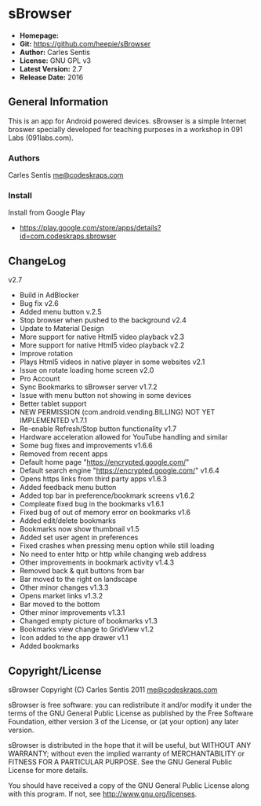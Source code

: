 
# sBrowser

* <b>Homepage:</b>
* <b>Git:</b> https://github.com/heepie/sBrowser
* <b>Author:</b> Carles Sentis  
* <b>License:</b> GNU GPL v3
* <b>Latest Version:</b> 2.7
* <b>Release Date:</b> 2016

## General Information

This is an app for Android powered devices. sBrowser is a simple Internet broswer specially developed for teaching purposes in a workshop in 091 Labs (091labs.com). 

### Authors

Carles Sentis me@codeskraps.com

### Install

Install from Google Play
 - https://play.google.com/store/apps/details?id=com.codeskraps.sbrowser

## ChangeLog

v2.7
 - Build in AdBlocker
 - Bug fix
v2.6
 - Added menu button
v.2.5
 - Stop browser when pushed to the background
v2.4
 - Update to Material Design
 - More support for native Html5 video playback
v2.3
 - More support for native Html5 video playback
v2.2
 - Improve rotation
 - Plays Html5 videos in native player in some websites
v2.1 
 - Issue on rotate loading home screen
v2.0 
 - Pro Account
 - Sync Bookmarks to sBrowser server
v1.7.2 
 - Issue with menu button not showing in some devices
 - Better tablet support
 - NEW PERMISSION (com.android.vending.BILLING) NOT YET IMPLEMENTED
v1.7.1
 - Re-enable Refresh/Stop button functionality
v1.7
 - Hardware acceleration allowed for YouTube handling and similar
 - Some bug fixes and improvements
v1.6.6
 - Removed from recent apps
 - Default home page "https://encrypted.google.com/"
 - Default search engine "https://encrypted.google.com/" 
v1.6.4
 - Opens https links from third party apps
v1.6.3
 - Added feedback menu button
 - Added top bar in preference/bookmark screens
v1.6.2
 - Compleate fixed bug in the bookmarks
v1.6.1
 - Fixed bug of out of memory error on bookmarks
v1.6
 - Added edit/delete bookmarks
 - Bookmarks now show thumbnail
v1.5 
 - Added set user agent in preferences
 - Fixed crashes when pressing menu option while still loading
 - No need to enter http or http while changing web address
 - Other improvements in bookmark activity
v1.4.3 
 - Removed back & quit buttons from bar
 - Bar moved to the right on landscape
 - Other minor changes
v1.3.3 
 - Opens market links
v1.3.2 
 - Bar moved to the bottom
 - Other minor improvements
v1.3.1 
 - Changed empty picture of bookmarks
v1.3 
 - Bookmarks view change to GridView
v1.2 
 - Icon added to the app drawer
v1.1 
 - Added bookmarks

## Copyright/License

sBrowser Copyright (C) Carles Sentis 2011 me@codeskraps.com

sBrowser is free software: you can
redistribute it and/or modify it under the terms
of the GNU General Public License as published by
the Free Software Foundation, either version 3 of
the License, or (at your option) any later
version.

sBrowser is distributed in the hope that it
will be useful, but WITHOUT ANY WARRANTY; without
even the implied warranty of MERCHANTABILITY or
FITNESS FOR A PARTICULAR PURPOSE. See the GNU
General Public License for more details.

You should have received a copy of the GNU
General Public License along with this program.
If not, see http://www.gnu.org/licenses.
